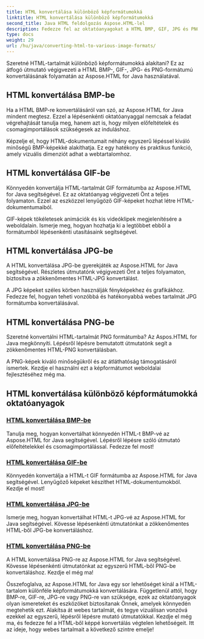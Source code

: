 ```yaml
---
title: HTML konvertálása különböző képformátumokká
linktitle: HTML konvertálása különböző képformátumokká
second_title: Java HTML feldolgozás Aspose.HTML-lel
description: Fedezze fel az oktatóanyagokat a HTML BMP, GIF, JPG és PNG formátumok könnyed konvertálásához az Aspose.HTML for Java segítségével. Lenyűgöző képeket készíthet HTML-dokumentumokból.
type: docs
weight: 29
url: /hu/java/converting-html-to-various-image-formats/
---
```


Szeretné HTML-tartalmát különböző képformátumokká alakítani? Ez az átfogó útmutató végigvezeti a HTML BMP-, GIF-, JPG- és PNG-formátumú konvertálásának folyamatán az Aspose.HTML for Java használatával. 

## HTML konvertálása BMP-be

Ha a HTML BMP-re konvertálásáról van szó, az Aspose.HTML for Java mindent megtesz. Ezzel a lépésenkénti oktatóanyaggal nemcsak a feladat végrehajtását tanulja meg, hanem azt is, hogy milyen előfeltételek és csomagimportálások szükségesek az induláshoz.

Képzelje el, hogy HTML-dokumentumait néhány egyszerű lépéssel kiváló minőségű BMP-képekké alakíthatja. Ez egy hatékony és praktikus funkció, amely vizuális dimenziót adhat a webtartalomhoz.

## HTML konvertálása GIF-be

Könnyedén konvertálja HTML-tartalmát GIF formátumba az Aspose.HTML for Java segítségével. Ez az oktatóanyag végigvezeti Önt a teljes folyamaton. Ezzel az eszközzel lenyűgöző GIF-képeket hozhat létre HTML-dokumentumaiból.

GIF-képek tökéletesek animációk és kis videóklipek megjelenítésére a weboldalain. Ismerje meg, hogyan hozhatja ki a legtöbbet ebből a formátumból lépésenkénti utasításaink segítségével.

## HTML konvertálása JPG-be

A HTML konvertálása JPG-be gyerekjáték az Aspose.HTML for Java segítségével. Részletes útmutatónk végigvezeti Önt a teljes folyamaton, biztosítva a zökkenőmentes HTML-JPG konvertálást.

A JPG képeket széles körben használják fényképekhez és grafikákhoz. Fedezze fel, hogyan teheti vonzóbbá és hatékonyabbá webes tartalmát JPG formátumba konvertálásával.

## HTML konvertálása PNG-be

Szeretné konvertálni HTML-tartalmát PNG formátumba? Az Aspos.HTML for Java megkönnyíti. Lépésről lépésre bemutatott útmutatónk segít a zökkenőmentes HTML-PNG konvertálásban.

A PNG-képek kiváló minőségükről és az átláthatóság támogatásáról ismertek. Kezdje el használni ezt a képformátumot weboldalai fejlesztéséhez még ma.

## HTML konvertálása különböző képformátumokká oktatóanyagok
### [HTML konvertálása BMP-be](./convert-html-to-bmp/)
Tanulja meg, hogyan konvertálhat könnyedén HTML-t BMP-vé az Aspose.HTML for Java segítségével. Lépésről lépésre szóló útmutató előfeltételekkel és csomagimportálással. Fedezze fel most!
### [HTML konvertálása GIF-be](./convert-html-to-gif/)
Könnyedén konvertálja a HTML-t GIF formátumba az Aspose.HTML for Java segítségével. Lenyűgöző képeket készíthet HTML-dokumentumokból. Kezdje el most!
### [HTML konvertálása JPG-be](./convert-html-to-jpg/)
Ismerje meg, hogyan konvertálhat HTML-t JPG-vé az Aspose.HTML for Java segítségével. Kövesse lépésenkénti útmutatónkat a zökkenőmentes HTML-ből JPG-be konvertáláshoz.
### [HTML konvertálása PNG-be](./convert-html-to-png/)
A HTML konvertálása PNG-re az Aspose.HTML for Java segítségével. Kövesse lépésenkénti útmutatónkat az egyszerű HTML-ből PNG-be konvertáláshoz. Kezdje el még ma!

Összefoglalva, az Aspose.HTML for Java egy sor lehetőséget kínál a HTML-tartalom különféle képformátumokká konvertálására. Függetlenül attól, hogy BMP-re, GIF-re, JPG-re vagy PNG-re van szüksége, ezek az oktatóanyagok olyan ismereteket és eszközöket biztosítanak Önnek, amelyek könnyedén megtehetik ezt. Alakítsa át webes tartalmát, és tegye vizuálisan vonzóvá ezekkel az egyszerű, lépésről lépésre mutató útmutatókkal. Kezdje el még ma, és fedezze fel a HTML-ből képpé konvertálás végtelen lehetőségeit. Itt az ideje, hogy webes tartalmait a következő szintre emelje!